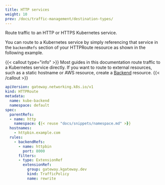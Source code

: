 ```yaml
---
title: HTTP services
weight: 10
prev: /docs/traffic-management/destination-types/
---
```


Route traffic to an HTTP or HTTPS Kubernetes service.

You can route to a Kubernetes service by simply referencing that service in the `backendRefs` section of your HTTPRoute resource as shown in the following example.

{{< callout type="info" >}}
Most guides in this documentation route traffic to a Kubernetes service directly. If you want to route to external resources, such as a static hostname or AWS resource, create a [Backend](/docs/traffic-management/destination-types/backends/) resource. 
{{< /callout >}}

```yaml {linenos=table,hl_lines=[13,14,15],linenostart=1,filename="k8s-service-httproute.yaml"}
apiVersion: gateway.networking.k8s.io/v1
kind: HTTPRoute
metadata:
  name: kube-backend
  namespace: default
spec:
  parentRefs:
  - name: http
    namespace: {{< reuse "docs/snippets/namespace.md" >}}
  hostnames:
    - httpbin.example.com
  rules:
    - backendRefs:
      - name: httpbin
        port: 8000
      filters:
      - type: ExtensionRef
        extensionRef:
          group: gateway.kgateway.dev
          kind: TrafficPolicy
          name: rewrite
```
